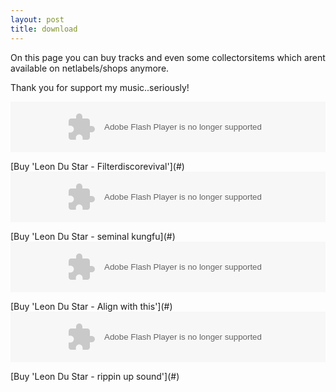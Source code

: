 ```yaml
---
layout: post
title: download
---
```

On this page you can buy tracks and even some collectorsitems which arent available on netlabels/shops anymore.


  


Thank you for support my music..seriously!

  


  


<object height="81" width="100%">
<param name="movie" value="http://player.soundcloud.com/player.swf?url=http%3A%2F%2Fapi.soundcloud.com%2Ftracks%2F9002950">
</param>
<param name="allowscriptaccess" value="always">
</param>
<embed allowscriptaccess="always" height="81" src="http://player.soundcloud.com/player.swf?url=http%3A%2F%2Fapi.soundcloud.com%2Ftracks%2F9002950" type="application/x-shockwave-flash" width="100%">
</embed>
</object>  

<form action="https://www.paypal.com/cgi-bin/webscr" id="leon-du-star---filterdiscorevival" method="post" style="">
<input name="custom" type="hidden" value="6">
</input>
<input name="cmd" type="hidden" value="_xclick">
</input>
<input name="item_name" type="hidden" value="Leon Du Star - Filterdiscorevival">
</input>
<input name="business" type="hidden" value="info@leondustar.nl">
</input>
<input name="notify_url" type="hidden" value="/paypal">
</input>
<input name="return" type="hidden" value="/payment-succes">
</input>
<input name="return_url" type="hidden" value="/payment-succes">
</input>
<input name="cancel_return" type="hidden" value="/payment-cancel">
</input>
<input name="mc_currency" type="hidden" value="USD">
</input>
<input name="mc_gross" type="hidden" value="2.50">
</input>
<input name="amount" type="hidden" value="2.50">
</input>
<input name="rm" type="hidden" value="2">
</input>
</form>[Buy 'Leon Du Star - Filterdiscorevival'](#)  
  

<object height="81" width="100%">
<param name="movie" value="http://player.soundcloud.com/player.swf?url=http%3A%2F%2Fapi.soundcloud.com%2Ftracks%2F9002951">
</param>
<param name="allowscriptaccess" value="always">
</param>
<embed allowscriptaccess="always" height="81" src="http://player.soundcloud.com/player.swf?url=http%3A%2F%2Fapi.soundcloud.com%2Ftracks%2F9002951" type="application/x-shockwave-flash" width="100%">
</embed>
</object>  

<form action="https://www.paypal.com/cgi-bin/webscr" id="leon-du-star---seminal-kungfu" method="post" style="">
<input name="custom" type="hidden" value="4">
</input>
<input name="cmd" type="hidden" value="_xclick">
</input>
<input name="item_name" type="hidden" value="Leon Du Star - seminal kungfu">
</input>
<input name="business" type="hidden" value="info@leondustar.nl">
</input>
<input name="notify_url" type="hidden" value="/paypal">
</input>
<input name="return" type="hidden" value="/payment-succes">
</input>
<input name="return_url" type="hidden" value="/payment-succes">
</input>
<input name="cancel_return" type="hidden" value="/payment-cancel">
</input>
<input name="mc_currency" type="hidden" value="USD">
</input>
<input name="mc_gross" type="hidden" value="2.50">
</input>
<input name="amount" type="hidden" value="2.50">
</input>
<input name="rm" type="hidden" value="2">
</input>
</form>[Buy 'Leon Du Star - seminal kungfu](#)  
  

<object height="81" width="100%">
<param name="movie" value="http://player.soundcloud.com/player.swf?url=http%3A%2F%2Fapi.soundcloud.com%2Ftracks%2F9002945">
</param>
<param name="allowscriptaccess" value="always">
</param>
<embed allowscriptaccess="always" height="81" src="http://player.soundcloud.com/player.swf?url=http%3A%2F%2Fapi.soundcloud.com%2Ftracks%2F9002945" type="application/x-shockwave-flash" width="100%">
</embed>
</object>  

<form action="https://www.paypal.com/cgi-bin/webscr" id="leon-du-star---align-with-this" method="post" style="">
<input name="custom" type="hidden" value="7">
</input>
<input name="cmd" type="hidden" value="_xclick">
</input>
<input name="item_name" type="hidden" value="Leon Du Star - Align with this">
</input>
<input name="business" type="hidden" value="info@leondustar.nl">
</input>
<input name="notify_url" type="hidden" value="/paypal">
</input>
<input name="return" type="hidden" value="/payment-succes">
</input>
<input name="return_url" type="hidden" value="/payment-succes">
</input>
<input name="cancel_return" type="hidden" value="/payment-cancel">
</input>
<input name="mc_currency" type="hidden" value="USD">
</input>
<input name="mc_gross" type="hidden" value="2.50">
</input>
<input name="amount" type="hidden" value="2.50">
</input>
<input name="rm" type="hidden" value="2">
</input>
</form>[Buy 'Leon Du Star - Align with this'](#)
  

  

<object height="81" width="100%">
<param name="movie" value="http://player.soundcloud.com/player.swf?url=http%3A%2F%2Fapi.soundcloud.com%2Ftracks%2F9363199">
</param>
<param name="allowscriptaccess" value="always">
</param>
<embed allowscriptaccess="always" height="81" src="http://player.soundcloud.com/player.swf?url=http%3A%2F%2Fapi.soundcloud.com%2Ftracks%2F9363199" type="application/x-shockwave-flash" width="100%">
</embed>
</object>  

<form action="https://www.paypal.com/cgi-bin/webscr" id="leon-du-star---rippin-up-sound" method="post" style="">
<input name="custom" type="hidden" value="3">
</input>
<input name="cmd" type="hidden" value="_xclick">
</input>
<input name="item_name" type="hidden" value="Leon Du Star - rippin up sound">
</input>
<input name="business" type="hidden" value="info@leondustar.nl">
</input>
<input name="notify_url" type="hidden" value="/paypal">
</input>
<input name="return" type="hidden" value="/payment-succes">
</input>
<input name="return_url" type="hidden" value="/payment-succes">
</input>
<input name="cancel_return" type="hidden" value="/payment-cancel">
</input>
<input name="mc_currency" type="hidden" value="USD">
</input>
<input name="mc_gross" type="hidden" value="2.50">
</input>
<input name="amount" type="hidden" value="2.50">
</input>
<input name="rm" type="hidden" value="2">
</input>
</form>[Buy 'Leon Du Star - rippin up sound'](#)
  


  


  


  


  


  


  

  
  